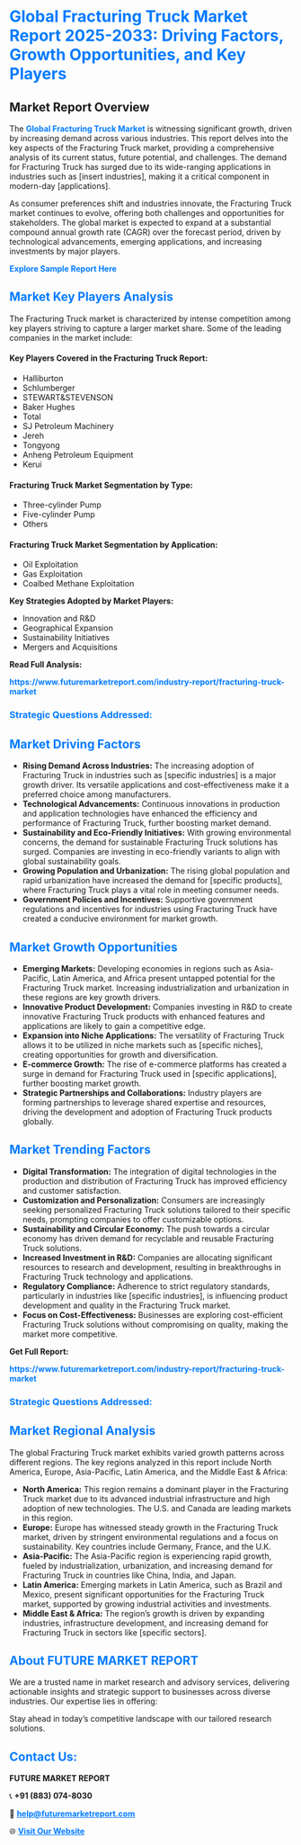 <h1 style="color: #007BFF;">Global Fracturing Truck Market Report 2025-2033: Driving Factors, Growth Opportunities, and Key Players</h1>

<section id="overview">
<h2>Market Report Overview</h2>
<p>The <a href="https://www.futuremarketreport.com/industry-report/fracturing-truck-market" style="color: #007BFF; text-decoration: none;"><strong>Global Fracturing Truck Market</strong></a> is witnessing significant growth, driven by increasing demand across various industries. This report delves into the key aspects of the Fracturing Truck market, providing a comprehensive analysis of its current status, future potential, and challenges. The demand for Fracturing Truck has surged due to its wide-ranging applications in industries such as [insert industries], making it a critical component in modern-day [applications].</p>
<p>As consumer preferences shift and industries innovate, the Fracturing Truck market continues to evolve, offering both challenges and opportunities for stakeholders. The global market is expected to expand at a substantial compound annual growth rate (CAGR) over the forecast period, driven by technological advancements, emerging applications, and increasing investments by major players.</p>
</section>

<section id="overview">
<p><a href="https://www.futuremarketreport.com/request-sample/reportId=88638" style="color: #007BFF; text-decoration: none;"><strong>Explore Sample Report Here</strong></a></p>
</section>

<section id="key-players">
<h2 style="color: #007BFF;">Market Key Players Analysis</h2>
<p>The Fracturing Truck market is characterized by intense competition among key players striving to capture a larger market share. Some of the leading companies in the market include:</p>
<h4>Key Players Covered in the Fracturing Truck Report:</h4>
<ul><li>Halliburton</li><li>Schlumberger</li><li>STEWART&amp;STEVENSON</li><li>Baker Hughes</li><li>Total</li><li>SJ Petroleum Machinery</li><li>Jereh</li><li>Tongyong</li><li>Anheng Petroleum Equipment</li><li>Kerui</li></ul>
<h4>Fracturing Truck Market Segmentation by Type:</h4>
<ul><li>Three-cylinder Pump</li><li>Five-cylinder Pump</li><li>Others</li></ul>

<h4>Fracturing Truck Market Segmentation by Application:</h4>
<ul><li>Oil Exploitation</li><li>Gas Exploitation</li><li>Coalbed Methane Exploitation</li></ul>
<p><strong>Key Strategies Adopted by Market Players:</strong></p>
<ul>
<li>Innovation and R&D</li>
<li>Geographical Expansion</li>
<li>Sustainability Initiatives</li>
<li>Mergers and Acquisitions</li>
</ul>
</section>

<section>
<p><strong>Read Full Analysis: </strong></p><a href="https://www.futuremarketreport.com/industry-report/fracturing-truck-market" style="color: #007BFF; text-decoration: none;"><strong>https://www.futuremarketreport.com/industry-report/fracturing-truck-market</strong></a>
<h3 style="color: #007BFF;">Strategic Questions Addressed:</h3>
</section>

<section id="driving-factors">
<h2 style="color: #007BFF;">Market Driving Factors</h2>
<ul>
<li><strong>Rising Demand Across Industries:</strong> The increasing adoption of Fracturing Truck in industries such as [specific industries] is a major growth driver. Its versatile applications and cost-effectiveness make it a preferred choice among manufacturers.</li>
<li><strong>Technological Advancements:</strong> Continuous innovations in production and application technologies have enhanced the efficiency and performance of Fracturing Truck, further boosting market demand.</li>
<li><strong>Sustainability and Eco-Friendly Initiatives:</strong> With growing environmental concerns, the demand for sustainable Fracturing Truck solutions has surged. Companies are investing in eco-friendly variants to align with global sustainability goals.</li>
<li><strong>Growing Population and Urbanization:</strong> The rising global population and rapid urbanization have increased the demand for [specific products], where Fracturing Truck plays a vital role in meeting consumer needs.</li>
<li><strong>Government Policies and Incentives:</strong> Supportive government regulations and incentives for industries using Fracturing Truck have created a conducive environment for market growth.</li>
</ul>
</section>

<section id="growth-opportunities">
<h2 style="color: #007BFF;">Market Growth Opportunities</h2>
<ul>
<li><strong>Emerging Markets:</strong> Developing economies in regions such as Asia-Pacific, Latin America, and Africa present untapped potential for the Fracturing Truck market. Increasing industrialization and urbanization in these regions are key growth drivers.</li>
<li><strong>Innovative Product Development:</strong> Companies investing in R&D to create innovative Fracturing Truck products with enhanced features and applications are likely to gain a competitive edge.</li>
<li><strong>Expansion into Niche Applications:</strong> The versatility of Fracturing Truck allows it to be utilized in niche markets such as [specific niches], creating opportunities for growth and diversification.</li>
<li><strong>E-commerce Growth:</strong> The rise of e-commerce platforms has created a surge in demand for Fracturing Truck used in [specific applications], further boosting market growth.</li>
<li><strong>Strategic Partnerships and Collaborations:</strong> Industry players are forming partnerships to leverage shared expertise and resources, driving the development and adoption of Fracturing Truck products globally.</li>
</ul>
</section>

<section id="trending-factors">
<h2 style="color: #007BFF;">Market Trending Factors</h2>
<ul>
<li><strong>Digital Transformation:</strong> The integration of digital technologies in the production and distribution of Fracturing Truck has improved efficiency and customer satisfaction.</li>
<li><strong>Customization and Personalization:</strong> Consumers are increasingly seeking personalized Fracturing Truck solutions tailored to their specific needs, prompting companies to offer customizable options.</li>
<li><strong>Sustainability and Circular Economy:</strong> The push towards a circular economy has driven demand for recyclable and reusable Fracturing Truck solutions.</li>
<li><strong>Increased Investment in R&D:</strong> Companies are allocating significant resources to research and development, resulting in breakthroughs in Fracturing Truck technology and applications.</li>
<li><strong>Regulatory Compliance:</strong> Adherence to strict regulatory standards, particularly in industries like [specific industries], is influencing product development and quality in the Fracturing Truck market.</li>
<li><strong>Focus on Cost-Effectiveness:</strong> Businesses are exploring cost-efficient Fracturing Truck solutions without compromising on quality, making the market more competitive.</li>
</ul>
</section>

<section>
<p><strong>Get Full Report: </strong></p><a href="https://www.futuremarketreport.com/industry-report/fracturing-truck-market" style="color: #007BFF; text-decoration: none;"><strong>https://www.futuremarketreport.com/industry-report/fracturing-truck-market</strong></a>
<h3 style="color: #007BFF;">Strategic Questions Addressed:</h3>
</section>


<section id="regional-analysis">
<h2 style="color: #007BFF;">Market Regional Analysis</h2>
<p>The global Fracturing Truck market exhibits varied growth patterns across different regions. The key regions analyzed in this report include North America, Europe, Asia-Pacific, Latin America, and the Middle East & Africa:</p>
<ul>
<li><strong>North America:</strong> This region remains a dominant player in the Fracturing Truck market due to its advanced industrial infrastructure and high adoption of new technologies. The U.S. and Canada are leading markets in this region.</li>
<li><strong>Europe:</strong> Europe has witnessed steady growth in the Fracturing Truck market, driven by stringent environmental regulations and a focus on sustainability. Key countries include Germany, France, and the U.K.</li>
<li><strong>Asia-Pacific:</strong> The Asia-Pacific region is experiencing rapid growth, fueled by industrialization, urbanization, and increasing demand for Fracturing Truck in countries like China, India, and Japan.</li>
<li><strong>Latin America:</strong> Emerging markets in Latin America, such as Brazil and Mexico, present significant opportunities for the Fracturing Truck market, supported by growing industrial activities and investments.</li>
<li><strong>Middle East & Africa:</strong> The region’s growth is driven by expanding industries, infrastructure development, and increasing demand for Fracturing Truck in sectors like [specific sectors].</li>
</ul>
</section>

<footer>
<h2 style="color: #007BFF;">About FUTURE MARKET REPORT</h2>
<p>We are a trusted name in market research and advisory services, delivering actionable insights and strategic support to businesses across diverse industries. Our expertise lies in offering:</p>

<p>Stay ahead in today’s competitive landscape with our tailored research solutions.</p>

<h2 style="color: #007BFF;">Contact Us:</h2>
<p><strong>FUTURE MARKET REPORT</strong></p>
<p>📞 <strong>+91 (883) 074-8030</strong></p>
<p>📧 <strong><a href="mailto:help@futuremarketreport.com" style="color: #007BFF;">help@futuremarketreport.com</a></strong></p>
<p>🌐 <strong><a href="https://www.futuremarketreport.com/" style="color: #007BFF;">Visit Our Website</a></strong></p>
</footer>